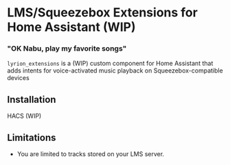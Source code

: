 # LMS/Squeezebox Extensions for Home Assistant (WIP)

### "OK Nabu, play my favorite songs"
`lyrion_extensions` is a (WIP) custom component for Home Assistant that adds intents for voice-activated music playback on Squeezebox-compatible devices

## Installation
HACS (WIP)

## Limitations
- You are limited to tracks stored on your LMS server.
